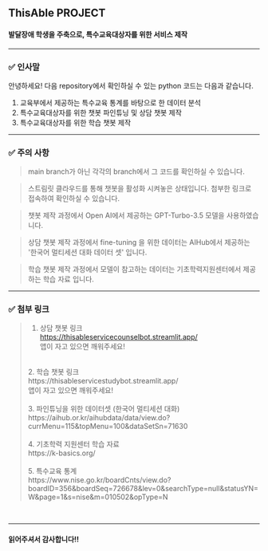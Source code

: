 ## ThisAble PROJECT
#### 발달장애 학생을 주축으로, 특수교육대상자를 위한 서비스 제작

---
### ✅ 인사말

안녕하세요!
다음 repository에서 확인하실 수 있는 python 코드는 다음과 같습니다.

1. 교육부에서 제공하는 특수교육 통계를 바탕으로 한 데이터 분석
2. 특수교육대상자를 위한 챗봇 파인튜닝 및 상담 챗봇 제작
3. 특수교육대상자를 위한 학습 챗봇 제작
---
### ✅ 주의 사항
> main branch가 아닌 각각의 branch에서 그 코드를 확인하실 수 있습니다.

> 스트림릿 클라우드를 통해 챗봇을 활성화 시켜놓은 상태입니다. 첨부한 링크로 접속하여 확인하실 수 있습니다.

> 챗봇 제작 과정에서 Open AI에서 제공하는 GPT-Turbo-3.5 모델을 사용하였습니다.

> 상담 챗봇 제작 과정에서 fine-tuning 을 위한 데이터는 AIHub에서 제공하는 '한국어 멀티세션 대화 데이터 셋' 입니다.

> 학습 챗봇 제작 과정에서 모델이 참고하는 데이터는 기초학력지원센터에서 제공하는 학습 자료 입니다.

---
### ✅ 첨부 링크</br>

> 1. 상담 챗봇 링크 </br>
> https://thisableservicecounselbot.streamlit.app/</br>
> 앱이 자고 있으면 깨워주세요!</br>
></br>
> 2. 학습 챗봇 링크 </br>
> https://thisableservicestudybot.streamlit.app/</br>
> 앱이 자고 있으면 깨워주세요!</br>
></br>
> 3. 파인튜닝을 위한 데이터셋 (한국어 멀티세션 대화)</br>
> https://aihub.or.kr/aihubdata/data/view.do?currMenu=115&topMenu=100&dataSetSn=71630</br>
></br>
> 4. 기초학력 지원센터 학습 자료</br>
> https://k-basics.org/</br>
></br>
> 5. 특수교육 통계</br>
> https://www.nise.go.kr/boardCnts/view.do?boardID=356&boardSeq=726678&lev=0&searchType=null&statusYN=W&page=1&s=nise&m=010502&opType=N</br>
</br>

---
#### 읽어주셔서 감사합니다!!

